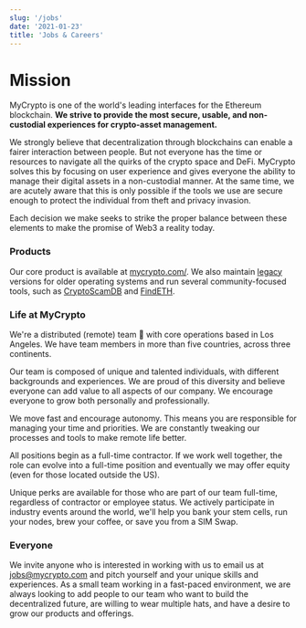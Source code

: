 ```yaml
---
slug: '/jobs'
date: '2021-01-23'
title: 'Jobs & Careers'
---
```


# Mission

MyCrypto is one of the world's leading interfaces for the Ethereum blockchain. **We strive to provide the most secure, usable, and non-custodial experiences for crypto-asset management.**

We strongly believe that decentralization through blockchains can enable a fairer interaction between people. But not everyone has the time or resources to navigate all the quirks of the crypto space and DeFi. MyCrypto solves this by focusing on user experience and gives everyone the ability to manage their digital assets in a non-custodial manner. At the same time, we are acutely aware that this is only possible if the tools we use are secure enough to protect the individual from theft and privacy invasion.

Each decision we make seeks to strike the proper balance between these elements to make the promise of Web3 a reality today.

### Products

Our core product is available at [mycrypto.com/](https://mycrypto.com/). We also maintain [legacy](https://download.mycrypto.com/) versions for older operating systems and run several community-focused tools, such as [CryptoScamDB](https://cryptoscamdb.org/) and [FindETH](https://findeth.io/).

### Life at MyCrypto

We're a distributed (remote) team 🚀 with core operations based in Los Angeles. We have team members in more than five countries, across three continents.

Our team is composed of unique and talented individuals, with different backgrounds and experiences. We are proud of this diversity and believe everyone can add value to all aspects of our company. We encourage everyone to grow both personally and professionally.

We move fast and encourage autonomy. This means you are responsible for managing your time and priorities. We are constantly tweaking our processes and tools to make remote life better.

All positions begin as a full-time contractor. If we work well together, the role can evolve into a full-time position and eventually we may offer equity (even for those located outside the US).

Unique perks are available for those who are part of our team full-time, regardless of contractor or employee status. We actively participate in industry events around the world, we'll help you bank your stem cells, run your nodes, brew your coffee, or save you from a SIM Swap.

### Everyone

We invite anyone who is interested in working with us to email us at [jobs@mycrypto.com](mailto:jobs@mycrypto.com) and pitch yourself and your unique skills and experiences. As a small team working in a fast-paced environment, we are always looking to add people to our team who want to build the decentralized future, are willing to wear multiple hats, and have a desire to grow our products and offerings.
